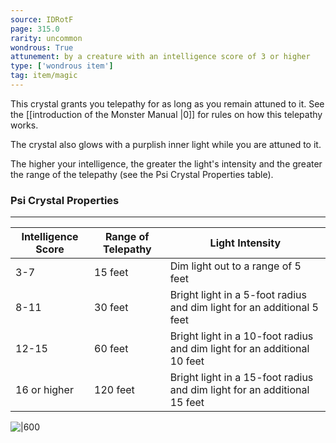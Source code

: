 ```yaml
---
source: IDRotF
page: 315.0
rarity: uncommon
wondrous: True
attunement: by a creature with an intelligence score of 3 or higher
type: ['wondrous item']
tag: item/magic
---
```


This crystal grants you telepathy for as long as you remain attuned to it. See the [[introduction of the Monster Manual \|0]] for rules on how this telepathy works.

The crystal also glows with a purplish inner light while you are attuned to it.

The higher your intelligence, the greater the light's intensity and the greater the range of the telepathy (see the Psi Crystal Properties table).

### Psi Crystal Properties
---
|Intelligence Score|Range of Telepathy|Light Intensity|
|---|---|---------|
|3-7|15 feet|Dim light out to a range of 5 feet|
|8-11|30 feet|Bright light in a 5-foot radius and dim light for an additional 5 feet|
|12-15|60 feet|Bright light in a 10-foot radius and dim light for an additional 10 feet|
|16 or higher|120 feet|Bright light in a 15-foot radius and dim light for an additional 15 feet|


![|600](https://5e.tools/img/items/IDRotF/Psi%20Crystal.jpg)